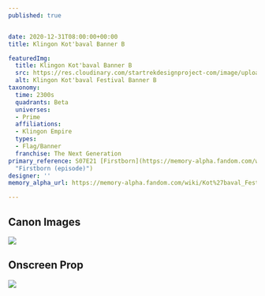 ```yaml
---
published: true


date: 2020-12-31T08:00:00+00:00
title: Klingon Kot'baval Banner B

featuredImg:
  title: Klingon Kot'baval Banner B
  src: https://res.cloudinary.com/startrekdesignproject-com/image/upload/v1609450070/Kot_bavalBannerB.png
  alt: Klingon Kot'baval Festival Banner B
taxonomy:
  time: 2300s
  quadrants: Beta
  universes:
  - Prime
  affiliations:
  - Klingon Empire
  types:
  - Flag/Banner
  franchise: The Next Generation
primary_reference: S07E21 [Firstborn](https://memory-alpha.fandom.com/wiki/Firstborn_(episode)
  "Firstborn (episode)")
designer: ''
memory_alpha_url: https://memory-alpha.fandom.com/wiki/Kot%27baval_Festival

---
```

## Canon Images

![](https://res.cloudinary.com/startrekdesignproject-com/image/upload/v1609450070/Banner-D-Grab.jpg)

## Onscreen Prop

![](https://res.cloudinary.com/startrekdesignproject-com/image/upload/v1609450070/Banner_D_Prop.jpg)